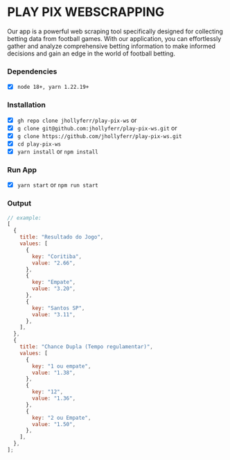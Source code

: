 # PLAY PIX WEBSCRAPPING

Our app is a powerful web scraping tool specifically designed for collecting betting data from football games. With our application, you can effortlessly gather and analyze comprehensive betting information to make informed decisions and gain an edge in the world of football betting.

### Dependencies

- [x] `node 18+, yarn 1.22.19+`

### Installation

- [x] `gh repo clone jhollyferr/play-pix-ws` or
- [x] `g clone git@github.com:jhollyferr/play-pix-ws.git` or
- [x] `g clone https://github.com/jhollyferr/play-pix-ws.git`
- [x] `cd play-pix-ws`
- [x] `yarn install` or `npm install`

### Run App

- [x] `yarn start` or `npm run start`

### Output

```js
// example:
[
  {
    title: "Resultado do Jogo",
    values: [
      {
        key: "Coritiba",
        value: "2.66",
      },
      {
        key: "Empate",
        value: "3.20",
      },
      {
        key: "Santos SP",
        value: "3.11",
      },
    ],
  },
  {
    title: "Chance Dupla (Tempo regulamentar)",
    values: [
      {
        key: "1 ou empate",
        value: "1.38",
      },
      {
        key: "12",
        value: "1.36",
      },
      {
        key: "2 ou Empate",
        value: "1.50",
      },
    ],
  },
];
```
